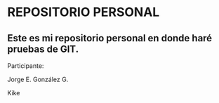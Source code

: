 # REPOSITORIO PERSONAL

## Este es mi repositorio personal en donde haré pruebas de GIT.

Participante:

Jorge E. González G.

Kike
